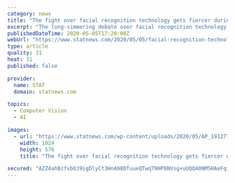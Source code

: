 ```yaml
---
category: news
title: "The fight over facial recognition technology gets fiercer during the Covid-19 pandemic"
excerpt: "The long-simmering debate over facial recognition technology is taking on new urgency as companies pitch face-scanning systems to track Covid-19 patients."
publishedDateTime: 2020-05-05T17:20:00Z
webUrl: "https://www.statnews.com/2020/05/05/facial-recognition-technology-covid19-tracking-california-bill/"
type: article
quality: 31
heat: 31
published: false

provider:
  name: STAT
  domain: statnews.com

topics:
  - Computer Vision
  - AI

images:
  - url: "https://www.statnews.com/wp-content/uploads/2020/05/AP_19127788378584-1-1024x576.jpg"
    width: 1024
    height: 576
    title: "The fight over facial recognition technology gets fiercer during the Covid-19 pandemic"

secured: "AZZ4ahBzfvbOJ9igDlyCt3HnA98DfuueQTwqTNHP6NVsg+uUQQ40NM5HAeFqiruwN68L4Ltojk8j84OabE8W/f0eF8eyGWyUa7+nGcQL7+lC5VtSm+zLtRExxM4IKUf1/juHiZk/oQkAgi2t5W8WF1uJEdS2RKLaSG9udcS+xbckO7GZqpQW1rzZ8z+VrWZAdkJwysR1IAJf0BGsSuaJhPe1VILtej6cUiNhRWYCn87uciRmcDtOFcVmY7g8+9pbobJMYm3ufAW4CijsLvNajYlP2lVfSDlFwa77tcOL22McyzmU/piZq4c66yW4JMPXQPUOtI2kBeKMZnjYqVny5FcOl6hPxkSLttq/fbojPoGSvZBEVDCXtpmgLyvRj1Irchf+bK6CwCtdXnk1XX9Xqy9UqKj0Fq/H4rWLaz8kgKqf6h8LrSJdD0blawuCzn7Kb8Dk+9OJxrRgX3ClRL25vQwQdtRPyLqB1otRk615tDs=;KWzwjZciasPrCzvfMWbSnA=="
---
```


